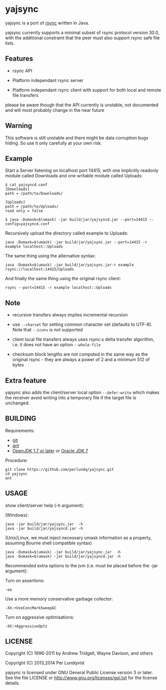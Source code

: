 yajsync
=======

yajsync is a port of [rsync](http://rsync.samba.org) written in Java.

yajsync currently supports a minimal subset of rsync protocol version
30.0, with the additional constraint that the peer must also support
rsync safe file lists.

Features
--------

- rsync API

- Platform independant rsync server

- Platform independant rsync client with support for both local and
  remote file transfers

please be aware though that the API currently is unstable, not
documented and will most probably change in the near future


Warning
-------

This software is still unstable and there might be data corruption
bugs hiding. So use it only carefully at your own risk.


Example
-------

Start a Server listening on localhost port 14415, with one implicitly
readonly module called Downloads and one writable module called
Uploads:

```
$ cat yajsyncd.conf
[Downloads]
path = /path/to/Downloads/

[Uploads]
path = /path/to/Uploads/
read only = false

$ java -Dumask=$(umask) -jar build/jar/yajsyncd.jar --port=14415 --config=yajsyncd.conf
```

Recursively upload the directory called example to Uploads:

```
java -Dumask=$(umask) -jar build/jar/yajsync.jar --port=14415 -r example localhost::Uploads
```

The same thing using the alternative syntax:
```
java -Dumask=$(umask) -jar build/jar/yajsync.jar-r example rsync://localhost:14415/Uploads
```

And finally the same thing using the original rsync client:
```
rsync --port=14415 -r example localhost::Uploads
```


Note
----

- recursive transfers always implies incremental recursion

- use ```--charset``` for setting common character set (defaults to
  UTF-8). Note that ```--iconv``` is _not_ supported

- client local file transfers always uses rsync:s delta transfer
  algorithm, i.e. it does not have an option ```--whole-file```

- checksum block lengths are not computed in the same way as the
  original rsync - they are always a power of 2 and a minimum 512 of
  bytes


Extra feature
-------------

yajsync also adds the client/server local option ```--defer-write```
which makes the receiver avoid writing into a temporary file if the
target file is unchanged.


BUILDING
--------

Requirements:

- [git](http://git-scm.com)
- [ant](http://ant.apache.org)
- [OpenJDK 1.7 or later](http://openjdk.java.net/) or [Oracle JDK 7](http://java.oracle.com)

Procedure:

    git clone https://github.com/perlundq/yajsync.git
    cd yajsync
    ant


USAGE
-----

show client/server help (-h argument):

(Windows):

    java -jar build/jar/yajsync.jar  -h
    java -jar build/jar/yajsyncd.jar -h

(Unix/Linux, we must inject necessary umask information as a property,
assuming Bourne shell compatible syntax)

    java -Dumask=$(umask) -jar build/jar/yajsync.jar  -h
    java -Dumask=$(umask) -jar build/jar/yajsyncd.jar -h

Recommended extra options to the jvm (i.e. must be placed before the
-jar <jar-file> argument):

Turn on assertions:

    -ea
    
Use a more memory conservative garbage collector:

    -XX:+UseConcMarkSweepGC

Turn on aggressive optimisations:

    -XX:+AggressiveOpts


LICENSE
-------

Copyright (C) 1996-2011 by Andrew Tridgell, Wayne Davison, and others

Copyright (C) 2013,2014 Per Lundqvist

yajsync is licensed under GNU General Public License version 3 or
later. See the file LICENSE or http://www.gnu.org/licenses/gpl.txt for
the license details.
